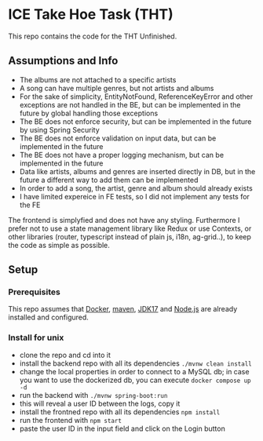 # ICE Take Hoe Task (THT)
This repo contains the code for the THT Unfinished.

## Assumptions and Info
- The albums are not attached to a specific artists
- A song can have multiple genres, but not artists and albums
- For the sake of simplicity, EntityNotFound, ReferenceKeyError and other exceptions are not handled in the BE, but can be implemented in the future by global handling those exceptions
- The BE does not enforce security, but can be implemented in the future by using Spring Security
- The BE does not enforce validation on input data, but can be implemented in the future
- The BE does not have a proper logging mechanism, but can be implemented in the future
- Data like artists, albums and genres are inserted directly in DB, but in the future a different way to add them can be implemented
- In order to add a song, the artist, genre and album should already exists
- I have limited expereice in FE tests, so I did not implement any tests for the FE

The frontend is simplyfied and does not have any styling. Furthermore I prefer not to use a state management library like Redux or use Contexts, or other libraries (router, typescript instead of plain js, i18n, ag-grid..), to keep the code as simple as possible.




## Setup
### Prerequisites

This repo assumes that [Docker](https://www.docker.com/get-started), [maven](https://maven.apache.org/), [JDK17](https://www.oracle.com/java/technologies/javase/jdk17-archive-downloads.html) and [Node.js](https://nodejs.org/en/) are already installed and configured.

### Install for unix

- clone the repo and cd into it
- install the backend repo with all its dependencies `./mvnw clean install`
- change the local properties in order to connect to a MySQL db; in case you want to use the dockerized db, you can execute `docker compose up -d`
- run the backend with `./mvnw spring-boot:run`
- this will reveal a user ID between the logs, copy it
- install the frontned repo with all its dependencies `npm install`
- run the frontend with `npm start`
- paste the user ID in the input field and click on the Login button


